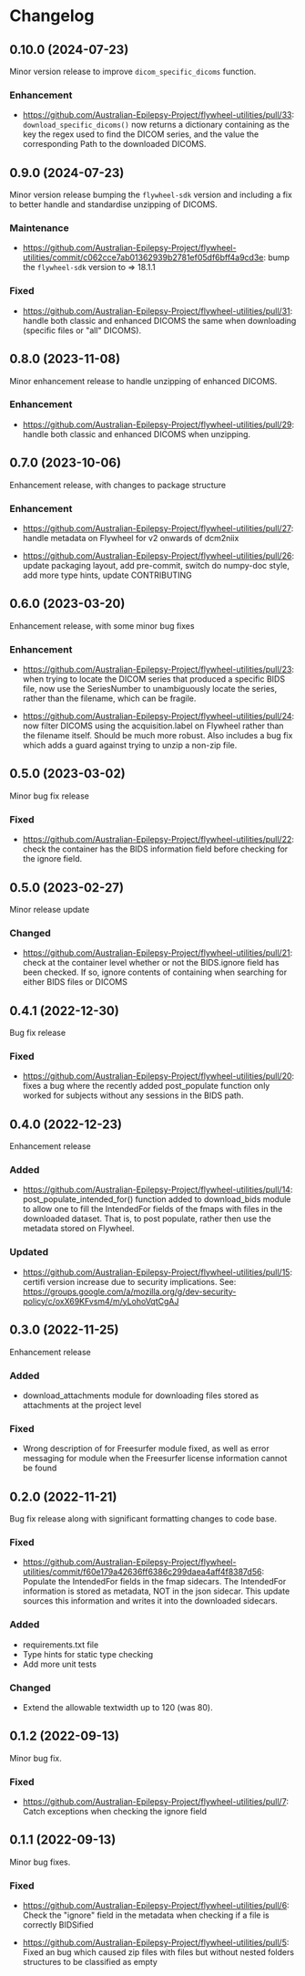 # Changelog

## 0.10.0 (2024-07-23)

Minor version release to improve `dicom_specific_dicoms` function.

### Enhancement

- https://github.com/Australian-Epilepsy-Project/flywheel-utilities/pull/33: `download_specific_dicoms()` now returns a dictionary containing as the key the regex used to find the DICOM series, and the value the corresponding Path to the downloaded DICOMS.

## 0.9.0 (2024-07-23)

Minor version release bumping the `flywheel-sdk` version and including a fix to better handle and standardise unzipping of DICOMS.

### Maintenance

- https://github.com/Australian-Epilepsy-Project/flywheel-utilities/commit/c062cce7ab01362939b2781ef05df6bff4a9cd3e: bump the `flywheel-sdk` version to => 18.1.1

### Fixed

- https://github.com/Australian-Epilepsy-Project/flywheel-utilities/pull/31: handle both classic and enhanced DICOMS the same when downloading (specific files or "all" DICOMS).

## 0.8.0 (2023-11-08)

Minor enhancement release to handle unzipping of enhanced DICOMS.

### Enhancement

- https://github.com/Australian-Epilepsy-Project/flywheel-utilities/pull/29: handle both classic and enhanced DICOMS when unzipping.

## 0.7.0 (2023-10-06)

Enhancement release, with changes to package structure

### Enhancement

- https://github.com/Australian-Epilepsy-Project/flywheel-utilities/pull/27: handle metadata on Flywheel for v2
  onwards of dcm2niix

- https://github.com/Australian-Epilepsy-Project/flywheel-utilities/pull/26: update packaging layout, add pre-commit, switch do numpy-doc style, add more type hints, update CONTRIBUTING

## 0.6.0 (2023-03-20)

Enhancement release, with some minor bug fixes

### Enhancement

- https://github.com/Australian-Epilepsy-Project/flywheel-utilities/pull/23: when trying to locate the DICOM series
  that produced a specific BIDS file, now use the SeriesNumber to unambiguously locate the series, rather than the
  filename, which can be fragile.

- https://github.com/Australian-Epilepsy-Project/flywheel-utilities/pull/24: now filter DICOMS using the
  acquisition.label on Flywheel rather than the filename itself. Should be much more robust. Also includes a bug fix
  which adds a guard against trying to unzip a non-zip file.

## 0.5.0 (2023-03-02)

Minor bug fix release

### Fixed

- https://github.com/Australian-Epilepsy-Project/flywheel-utilities/pull/22: check the container has the BIDS information field before checking for the ignore field.

## 0.5.0 (2023-02-27)

Minor release update

### Changed

- https://github.com/Australian-Epilepsy-Project/flywheel-utilities/pull/21: check at the container level whether or not the BIDS.ignore field has been checked. If so, ignore contents of containing when searching for either BIDS files or DICOMS

## 0.4.1 (2022-12-30)

Bug fix release

### Fixed

- https://github.com/Australian-Epilepsy-Project/flywheel-utilities/pull/20: fixes a bug where the recently added
  post_populate function only worked for subjects without any sessions in the BIDS path.

## 0.4.0 (2022-12-23)

Enhancement release

### Added
- https://github.com/Australian-Epilepsy-Project/flywheel-utilities/pull/14: post_populate_intended_for() function added to download_bids module to allow one to fill the IntendedFor fields of the fmaps with files in the downloaded dataset. That is, to post populate, rather then use the metadata stored on Flywheel.

### Updated
- https://github.com/Australian-Epilepsy-Project/flywheel-utilities/pull/15: certifi version increase due to security implications. See: https://groups.google.com/a/mozilla.org/g/dev-security-policy/c/oxX69KFvsm4/m/yLohoVqtCgAJ

## 0.3.0 (2022-11-25)

Enhancement release

### Added
- download_attachments module for downloading files stored as attachments at the project level

### Fixed
- Wrong description of for Freesurfer module fixed, as well as error messaging for module when the Freesurfer license
  information cannot be found

## 0.2.0 (2022-11-21)

Bug fix release along with significant formatting changes to code base.

### Fixed

- https://github.com/Australian-Epilepsy-Project/flywheel-utilities/commit/f60e179a42636ff6386c299daea4aff4f8387d56:
Populate the IntendedFor fields in the fmap sidecars. The IntendedFor information is stored as metadata, NOT in the json
sidecar. This update sources this information and writes it into the downloaded sidecars.

### Added

- requirements.txt file
- Type hints for static type checking
- Add more unit tests

### Changed

- Extend the allowable textwidth up to 120 (was 80).

## 0.1.2 (2022-09-13)

Minor bug fix.

### Fixed

- https://github.com/Australian-Epilepsy-Project/flywheel-utilities/pull/7: Catch exceptions when checking the ignore field

## 0.1.1 (2022-09-13)

Minor bug fixes.

### Fixed
- https://github.com/Australian-Epilepsy-Project/flywheel-utilities/pull/6: Check the "ignore" field in the metadata when checking if a file is correctly BIDSified

- https://github.com/Australian-Epilepsy-Project/flywheel-utilities/pull/5:  Fixed an bug which caused zip files with files but without nested folders structures to be classified as empty
